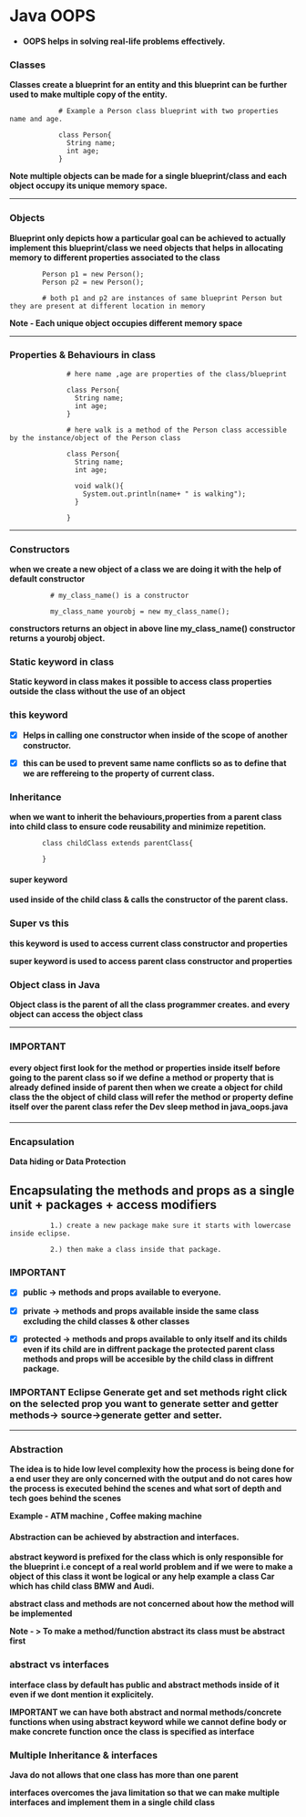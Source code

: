 # Java OOPS

- ****OOPS helps in solving real-life problems effectively.****

### Classes

****Classes create a blueprint for an entity and this blueprint can be further used to make multiple copy of the entity.****

                # Example a Person class blueprint with two properties name and age.

                class Person{
                  String name;
                  int age;
                }

****Note multiple objects can be made for a single blueprint/class and each object occupy its unique  memory space.****


----
### Objects

****Blueprint only depicts how a particular goal can be achieved to actually implement this blueprint/class we need objects that helps in allocating memory to different properties associated to the class****

            Person p1 = new Person();
            Person p2 = new Person();

            # both p1 and p2 are instances of same blueprint Person but they are present at different location in memory

****Note - Each unique object occupies different memory space****

--------

### Properties & Behaviours in class

                  # here name ,age are properties of the class/blueprint

                  class Person{
                    String name;
                    int age;
                  }

                  # here walk is a method of the Person class accessible by the instance/object of the Person class

                  class Person{
                    String name;
                    int age;

                    void walk(){
                      System.out.println(name+ " is walking");
                    }

                  }

-----

### Constructors

****when we create a new object of a class we are doing it with the help of default constructor****


              # my_class_name() is a constructor

              my_class_name yourobj = new my_class_name();

****constructors returns an object in above line my_class_name() constructor returns a yourobj object.****


### Static keyword in class

****Static keyword in class makes it possible to access class properties outside the class without the use of an object****

### this keyword

- [x] ****Helps in calling one constructor when inside of the scope of another constructor.****

- [x] ****this can be used to prevent same name conflicts so as to define that we are reffereing to the property of current class.****


### Inheritance

****when we want to inherit the behaviours,properties from a parent class into child class to ensure code reusability and minimize repetition.****

            class childClass extends parentClass{

            }

#### super keyword

****used inside of the child class & calls the constructor of the parent class.****

### Super vs this

****this keyword is used to access current class constructor and properties****

****super keyword is used to access parent class constructor and properties****

### Object class in Java

****Object class is the parent of all the class programmer creates. and every object can access the object class****

-----
### IMPORTANT
####  every object first look for the method or properties inside itself before going to the parent class so if we define a method or property that is already defined inside of parent then when we create a object for child class the the object of child class will refer the method or property define itself over the parent class refer the Dev sleep method in java_oops.java

----


### Encapsulation

****Data hiding or Data Protection****

## Encapsulating the methods and props as a single unit + packages + access modifiers

              1.) create a new package make sure it starts with lowercase inside eclipse.

              2.) then make a class inside that package.

### IMPORTANT

- [x] ****public -> methods and props available to everyone.****

- [x] ****private -> methods and props available inside the same class excluding the child classes & other classes****

- [x] ****protected -> methods and props available to only itself and its childs even if its child are in diffrent package the protected parent class methods and props will be accesible by the child class in diffrent package.****


### IMPORTANT Eclipse Generate get and set methods right click on the selected prop you want to generate setter and getter methods-> source->generate getter and setter.

------

### Abstraction

****The idea is to hide low level complexity how the process is being done for a end user they are only concerned with the output and do not cares how the process is executed behind the scenes and what sort of depth and tech goes behind the scenes****

****Example - ATM machine , Coffee  making machine****

#### Abstraction can be achieved by abstraction and interfaces.

****abstract keyword is prefixed for the class which is only responsible for the blueprint i.e concept of a real world problem and if we were to make a object of this class it wont be logical or any help example a class Car which has child class BMW and Audi.****

****abstract class and methods are not concerned about how the method will be implemented****


****Note - > To make a method/function abstract its class must be abstract first****


### abstract vs interfaces

****interface class by default has public and abstract methods inside of it even if we dont mention it explicitely.****

****IMPORTANT we can have both abstract and normal methods/concrete functions when using abstract keyword while we cannot define body or make concrete function once the class is specified as interface****


### Multiple Inheritance & interfaces

****Java do not allows that one class has more than  one parent****

****interfaces overcomes the java limitation so that we can make multiple interfaces and implement them in a single child class****
